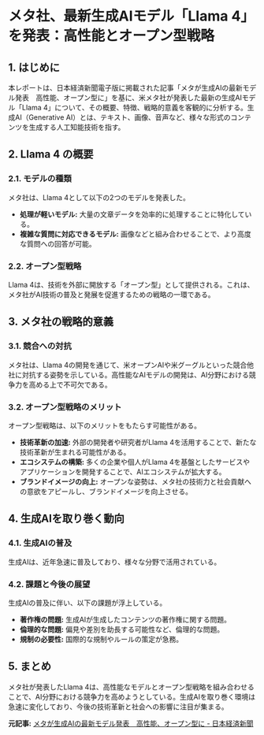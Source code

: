 # メタ社、最新生成AIモデル「Llama 4」を発表：高性能とオープン型戦略

## 1. はじめに

本レポートは、日本経済新聞電子版に掲載された記事「メタが生成AIの最新モデル発表　高性能、オープン型に」を基に、米メタ社が発表した最新の生成AIモデル「Llama 4」について、その概要、特徴、戦略的意義を客観的に分析する。生成AI（Generative AI）とは、テキスト、画像、音声など、様々な形式のコンテンツを生成する人工知能技術を指す。

## 2. Llama 4 の概要

### 2.1. モデルの種類

メタ社は、Llama 4として以下の2つのモデルを発表した。

* **処理が軽いモデル:** 大量の文章データを効率的に処理することに特化している。
* **複雑な質問に対応できるモデル:** 画像などと組み合わせることで、より高度な質問への回答が可能。

### 2.2. オープン型戦略

Llama 4は、技術を外部に開放する「オープン型」として提供される。これは、メタ社がAI技術の普及と発展を促進するための戦略の一環である。

## 3. メタ社の戦略的意義

### 3.1. 競合への対抗

メタ社は、Llama 4の開発を通じて、米オープンAIや米グーグルといった競合他社に対抗する姿勢を示している。高性能なAIモデルの開発は、AI分野における競争力を高める上で不可欠である。

### 3.2. オープン型戦略のメリット

オープン型戦略は、以下のメリットをもたらす可能性がある。

* **技術革新の加速:** 外部の開発者や研究者がLlama 4を活用することで、新たな技術革新が生まれる可能性がある。
* **エコシステムの構築:** 多くの企業や個人がLlama 4を基盤としたサービスやアプリケーションを開発することで、AIエコシステムが拡大する。
* **ブランドイメージの向上:** オープンな姿勢は、メタ社の技術力と社会貢献への意欲をアピールし、ブランドイメージを向上させる。

## 4. 生成AIを取り巻く動向

### 4.1. 生成AIの普及

生成AIは、近年急速に普及しており、様々な分野で活用されている。

### 4.2. 課題と今後の展望

生成AIの普及に伴い、以下の課題が浮上している。

* **著作権の問題:** 生成AIが生成したコンテンツの著作権に関する問題。
* **倫理的な問題:** 偏見や差別を助長する可能性など、倫理的な問題。
* **規制の必要性:** 国際的な規制やルールの策定が急務。

## 5. まとめ

メタ社が発表したLlama 4は、高性能なモデルとオープン型戦略を組み合わせることで、AI分野における競争力を高めようとしている。生成AIを取り巻く環境は急速に変化しており、今後の技術革新と社会への影響に注目が集まる。



**元記事:** [メタが生成AIの最新モデル発表　高性能、オープン型に - 日本経済新聞](https://www.nikkei.com/article/DGXZQOGN061350W5A400C2000000/)